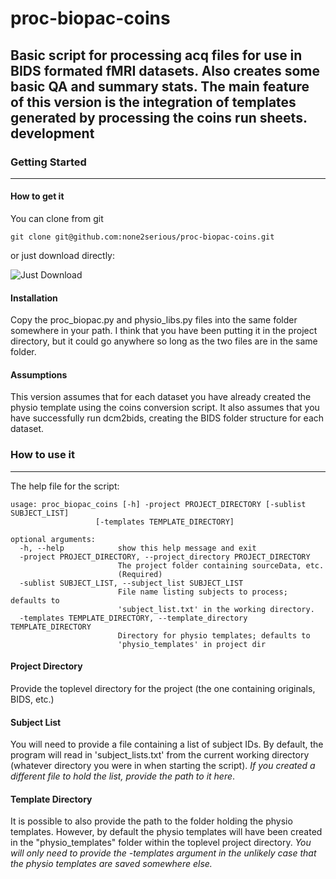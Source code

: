 # proc-biopac-coins
Basic script for processing acq files for use in BIDS formated fMRI datasets.
Also creates some basic QA and summary stats. The main feature of this version is the integration of templates generated by processing the coins run sheets. 
development
---
### Getting Started
---
#### How to get it

You can clone from git
```
git clone git@github.com:none2serious/proc-biopac-coins.git
```
or just download directly:

![Just Download](https://github.com/none2serious/proc-biopac-coins/blob/master/download.png)

#### Installation
Copy the proc_biopac.py and physio_libs.py files into the same folder somewhere in your path. I think that you have been putting it in the project directory, but it could go anywhere so long as the two files are in the same folder.

#### Assumptions
This version assumes that for each dataset you have already created the physio template using the coins conversion script. It also assumes that you have successfully run dcm2bids, creating the BIDS folder structure for each dataset.

### How to use it
---
The help file for the script:
```
usage: proc_biopac_coins [-h] -project PROJECT_DIRECTORY [-sublist SUBJECT_LIST]
                   [-templates TEMPLATE_DIRECTORY]

optional arguments:
  -h, --help            show this help message and exit
  -project PROJECT_DIRECTORY, --project_directory PROJECT_DIRECTORY
                        The project folder containing sourceData, etc.
                        (Required)
  -sublist SUBJECT_LIST, --subject_list SUBJECT_LIST
                        File name listing subjects to process; defaults to
                        'subject_list.txt' in the working directory.
  -templates TEMPLATE_DIRECTORY, --template_directory TEMPLATE_DIRECTORY
                        Directory for physio templates; defaults to
                        'physio_templates' in project dir
```
#### Project Directory
Provide the toplevel directory for the project (the one containing originals, BIDS, etc.)
#### Subject List
You will need to provide a file containing a list of subject IDs. By default, the program will read in 'subject_lists.txt' from the current working directory (whatever directory you were in when starting the script). *If you created a different file to hold the list, provide the path to it here*.
#### Template Directory
It is possible to also provide the path to the folder holding the physio templates. However, by default the physio templates will have been created in the "physio_templates" folder within the toplevel project directory. *You will only need to provide the -templates argument in the unlikely case that the physio templates are saved somewhere else.*





